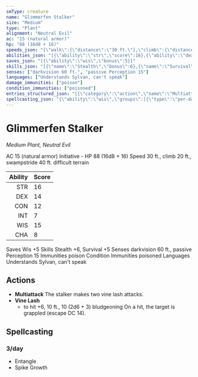 ```yaml
---
smType: creature
name: "Glimmerfen Stalker"
size: "Medium"
type: "Plant"
alignment: "Neutral Evil"
ac: "15 (natural armor)"
hp: "88 (16d8 + 16)"
speeds_json: "{\"walk\":{\"distance\":\"30 ft.\"},\"climb\":{\"distance\":\"20 ft.\"},\"extras\":[{\"label\":\"swampstride\",\"distance\":\"40 ft.\",\"note\":\"difficult terrain\"}]}"
abilities_json: "[{\"ability\":\"str\",\"score\":16},{\"ability\":\"dex\",\"score\":14},{\"ability\":\"con\",\"score\":12},{\"ability\":\"int\",\"score\":7},{\"ability\":\"wis\",\"score\":15},{\"ability\":\"cha\",\"score\":8}]"
saves_json: "[{\"ability\":\"wis\",\"bonus\":5}]"
skills_json: "[{\"name\":\"Stealth\",\"bonus\":6},{\"name\":\"Survival\",\"bonus\":5}]"
senses: ["darkvision 60 ft.", "passive Perception 15"]
languages: ["Understands Sylvan, can't speak"]
damage_immunities: ["poison"]
condition_immunities: ["poisoned"]
entries_structured_json: "[{\"category\":\"action\",\"name\":\"Multiattack\",\"text\":\"The stalker makes two vine lash attacks.\"},{\"category\":\"action\",\"name\":\"Vine Lash\",\"to_hit\":\"+6\",\"range\":\"10 ft.\",\"damage\":\"10 (2d6 + 3) bludgeoning\",\"text\":\"On a hit, the target is grappled (escape DC 14).\"}]"
spellcasting_json: "{\"ability\":\"wis\",\"groups\":[{\"type\":\"per-day\",\"uses\":\"3/day\",\"spells\":[{\"name\":\"Entangle\"},{\"name\":\"Spike Growth\"}]}],\"computed\":{\"abilityMod\":2,\"proficiencyBonus\":null,\"saveDc\":null,\"attackBonus\":null}}"
---
```


# Glimmerfen Stalker
*Medium Plant, Neutral Evil*

AC 15 (natural armor)    Initiative -
HP 88 (16d8 + 16)
Speed 30 ft., climb 20 ft., swampstride 40 ft. difficult terrain

| Ability | Score |
| ------: | :---- |
| STR | 16 |
| DEX | 14 |
| CON | 12 |
| INT | 7 |
| WIS | 15 |
| CHA | 8 |

Saves Wis +5
Skills Stealth +6, Survival +5
Senses darkvision 60 ft., passive Perception 15
Immunities poison
Condition Immunities poisoned
Languages Understands Sylvan, can't speak

## Actions

- **Multiattack**
  The stalker makes two vine lash attacks.
- **Vine Lash**
  - to hit +6, 10 ft., 10 (2d6 + 3) bludgeoning
  On a hit, the target is grappled (escape DC 14).

## Spellcasting

### 3/day

- Entangle
- Spike Growth
